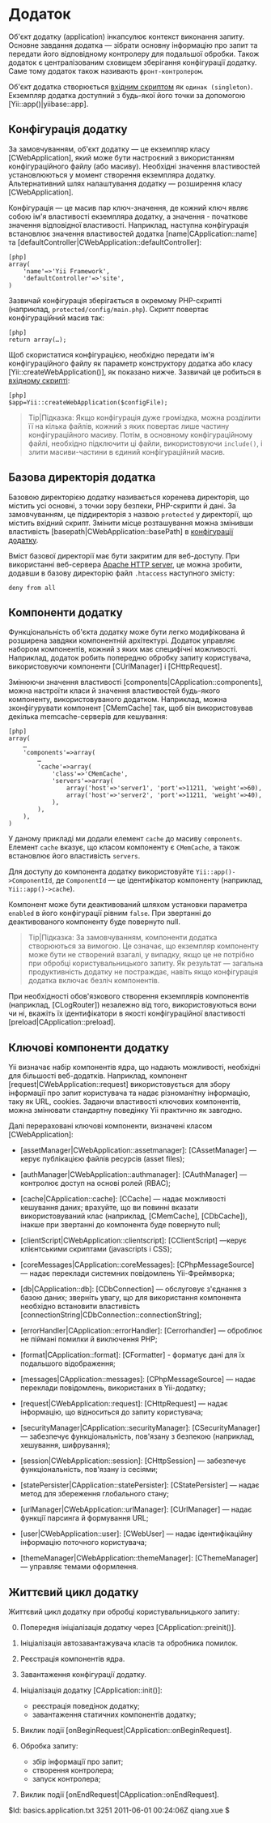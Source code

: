 ﻿Додаток
=======
Об'єкт додатку (application) інкапсулює контекст виконання запиту. Основне завдання додатка — 
зібрати основну інформацію про запит та передати його відповідному контролеру для подальшої обробки. 
Також додаток є централізованим сховищем зберігання конфігурації додатку. 
Саме тому додаток також називають `фронт-контролером`.

Об'єкт додатка створюється [вхідним скриптом](/doc/guide/basics.entry) як `одинак (singleton)`.
Екземпляр додатка доступний з будь-якої його точки за допомогою [Yii::app()|yiibase::app].


Конфігурація додатку
--------------------
За замовчуванням, об'єкт додатку — це екземпляр класу [CWebApplication], 
який може бути настроєний з використанням конфігураційного файлу (або масиву). 
Необхідні значення властивостей установлюються у момент створення екземпляра додатку.
Альтернативний шлях налаштування додатку — розширення класу [CWebApplication].

Конфігурація — це масив пар ключ-значення, де кожний ключ являє собою ім'я властивості 
екземпляра додатку, а значення - початкове значення відповідної властивості. 
Наприклад, наступна конфігурація встановлює значення властивостей додатка
[name|CApplication::name] та [defaultController|CWebApplication::defaultController]:

~~~
[php]
array(
	'name'=>'Yii Framework',
	'defaultController'=>'site',
)
~~~

Зазвичай конфігурація зберігається в окремому PHP-скрипті
(наприклад, `protected/config/main.php`). Скрипт повертає конфігураційний масив так:

~~~
[php]
return array(…);
~~~

Щоб скористатися конфігурацією, необхідно передати ім'я конфігураційного файлу як параметр 
конструктору додатка або класу [Yii::createWebApplication()], як показано нижче.
Зазвичай це робиться в [вхідному скрипті](/doc/guide/basics.entry):

~~~
[php]
$app=Yii::createWebApplication($configFile);
~~~

> Tip|Підказка: Якщо конфігурація дуже громіздка, можна розділити її на кілька файлів, 
кожний з яких повертає лише частину конфігураційного масиву. Потім, в основному конфігураційному 
файлі, необхідно підключити ці файли, використовуючи `include()`, і злити масиви-частини в єдиний 
конфігураційний масив.


Базова директорія додатка
-------------------------
Базовою директорією додатку називається коренева директорія, що містить усі основні, з точки 
зору безпеки, PHP-скрипти й дані. За замовчуванням, це піддиректорія з назвою `protected` 
у директорії, що містить вхідний скрипт. Змінити місце розташування можна змінивши властивість 
[basepath|CWebApplication::basePath] в [конфігурації додатку](#application-configuration).

Вміст базової директорії має бути закритим для веб-доступу.
При використанні веб-сервера [Apache HTTP server](http://httpd.apache.org/), 
це можна зробити, додавши в базову директорію файл `.htaccess` наступного змісту:

~~~
deny from all
~~~


Компоненти додатку
------------------
Функціональність об'єкта додатку може бути легко модифікована й розширена завдяки компонентній архітектурі.
Додаток управляє набором компонентів, кожний з яких має специфічні можливості.
Наприклад, додаток робить попередню обробку запиту користувача, 
використовуючи компоненти [CUrlManager] і [CHttpRequest].

Змінюючи значення властивості [components|CApplication::components], можна настроїти класи й значення властивостей
будь-якого компоненту, використовуваного додатком. Наприклад, можна зконфігурувати компонент [CMemCache] так, щоб
він використовував декілька memcache-серверів для кешування:

~~~
[php]
array(
	…
	'components'=>array(
		…
		'cache'=>array(
			'class'=>'CMemCache',
			'servers'=>array(
				array('host'=>'server1', 'port'=>11211, 'weight'=>60),
				array('host'=>'server2', 'port'=>11211, 'weight'=>40),
			),
		),
	),
)
~~~

У даному прикладі ми додали елемент `cache` до масиву `components`. 
Елемент `cache` вказує, що класом компоненту є `CMemCache`, а також встановлює його властивість `servers`.

Для доступу до компонента додатку використовуйте `Yii::app()->ComponentId`, де 
`ComponentId` — це ідентифікатор компоненту (наприклад, `Yii::app()->cache`).

Компонент може бути деактивований шляхом установки параметра `enabled` в його конфігурації рівним `false`. 
При звертанні до деактивованого компоненту буде повернуто null.

> Tip|Підказка: За замовчуванням, компоненти додатка створюються за вимогою. 
Це означає, що екземпляр компоненту може бути не створений взагалі, у випадку, 
якщо це не потрібно при обробці користувальницького запиту. Як результат — загальна
продуктивність додатку не постраждає, навіть якщо конфігурація 
додатка включає безліч компонентів.

При необхідності обов'язкового створення екземплярів компонентів (наприклад, [CLogRouter]) 
незалежно від того, використовуються вони чи ні, вкажіть їх ідентифікатори в якості 
конфігураційної властивості [preload|CApplication::preload].

Ключові компоненти додатку
--------------------------
Yii визначає набір компонентів ядра, що надають можливості, 
необхідні для більшості веб-додатків. Наприклад, компонент [request|CWebApplication::request] 
використовується для збору інформації про запит користувача та надає різноманітну інформацію,
таку як URL, cookies. Задаючи властивості ключових компонентів, 
можна змінювати стандартну поведінку Yii практично як завгодно.

Далі перераховані ключові компоненти, визначені класом [CWebApplication]:

   - [assetManager|CWebApplication::assetmanager]: [CAssetManager] — керує публікацією файлів ресурсів (asset files);

   - [authManager|CWebApplication::authmanager]: [CAuthManager] — контролює доступ на основі ролей (RBAC);

   - [cache|CApplication::cache]: [CCache] — надає можливості кешування даних; врахуйте, що ви
повинні вказати використовуваний клас (наприклад, [CMemCache], [CDbCache]), інакше при звертанні до компонента 
буде повернуто null;

   - [clientScript|CWebApplication::clientscript]: [CClientScript] —керує клієнтськими скриптами (javascripts і CSS);

   - [coreMessages|CApplication::coreMessages]: [CPhpMessageSource] — надає переклади системних повідомлень Yii-Фреймворка;

   - [db|CApplication::db]: [CDbConnection] — обслуговує з'єднання з базою даних; зверніть увагу, що
для використання компонента необхідно встановити властивість [connectionString|CDbConnection::connectionString];

   - [errorHandler|CApplication::errorHandler]: [Cerrorhandler] — оброблює не піймані помилки й виключення PHP;

   - [format|CApplication::format]: [CFormatter] - форматує дані для їх подальшого відображення;

   - [messages|CApplication::messages]: [CPhpMessageSource] — надає переклади повідомлень, використаних в Yii-додатку;

   - [request|CWebApplication::request]: [CHttpRequest] — надає інформацію, що відноситься до запиту користувача;

   - [securityManager|CApplication::securityManager]: [CSecurityManager] — забезпечує функціональність,
   пов'язану з безпекою (наприклад, хешування, шифрування);

   - [session|CWebApplication::session]: [CHttpSession] — забезпечує функціональність, пов'язану із сесіями;

   - [statePersister|CApplication::statePersister]: [CStatePersister] — надає метод для збереження
глобального стану;

   - [urlManager|CWebApplication::urlManager]: [CUrlManager] — надає функції парсинга й формування URL;

   - [user|CWebApplication::user]: [CWebUser] — надає ідентифікаційну інформацію поточного користувача;

   - [themeManager|CWebApplication::themeManager]: [CThemeManager] — управляє темами оформлення.


Життєвий цикл додатку
---------------------
Життєвий цикл додатку при обробці користувальницького запиту:

   0. Попередня ініціалізація додатку через [CApplication::preinit()].

   1. Ініціалізація автозавантажувача класів та обробника помилок.

   2. Реєстрація компонентів ядра.

   3. Завантаження конфігурації додатку.

   4. Ініціалізація додатку [CApplication::init()]:
      - реєстрація поведінок додатку;
      - завантаження статичних компонентів додатку;

   5. Виклик події [onBeginRequest|CApplication::onBeginRequest].

   6. Обробка запиту:
      - збір інформації про запит;
      - створення контролера;
      - запуск контролера;

   7. Виклик події [onEndRequest|CApplication::onEndRequest].

<div class="revision">$Id: basics.application.txt 3251 2011-06-01 00:24:06Z qiang.xue $</div>